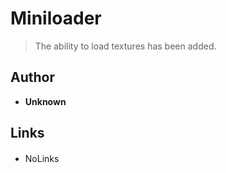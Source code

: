 <detail>

# Miniloader
  
>The ability to load textures has been added.
  
## Author 
- **Unknown** 

## Links
- NoLinks　　

</detail>
<p>

<detail>